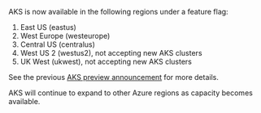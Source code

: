 AKS is now available in the following regions under a feature flag:

1. East US (eastus)
2. West Europe (westeurope)
3. Central US (centralus)
4. West US 2 (westus2), not accepting new AKS clusters
5. UK West (ukwest), not accepting new AKS clusters

See the previous [AKS preview announcement](https://azure.microsoft.com/en-us/blog/introducing-azure-container-service-aks-managed-kubernetes-and-azure-container-registry-geo-replication/) for more details.

AKS will continue to expand to other Azure regions as capacity becomes available.
